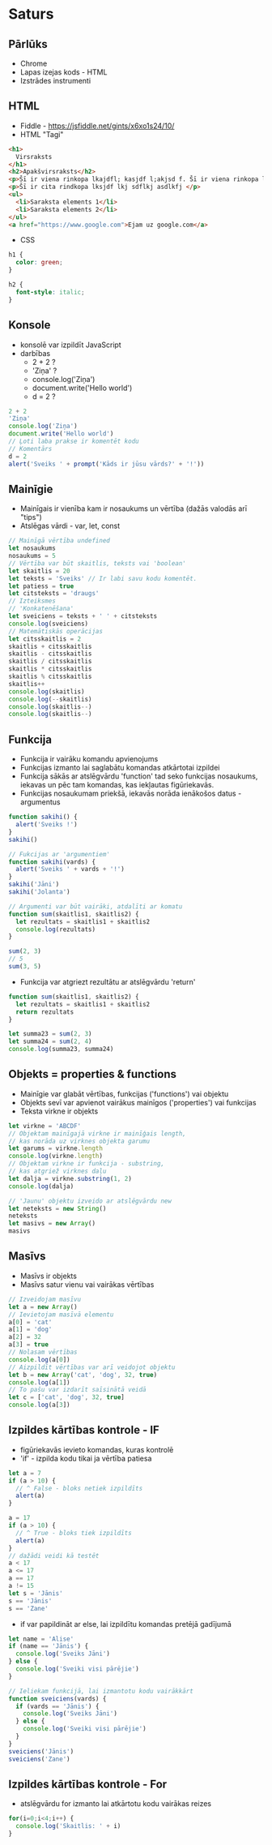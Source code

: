 # Saturs

## Pārlūks

* Chrome
* Lapas izejas kods - HTML
* Izstrādes instrumenti

## HTML

* Fiddle - https://jsfiddle.net/gints/x6xo1s24/10/
* HTML "Tagi"

```html
<h1>
  Virsraksts
</h1>
<h2>Apakšvirsraksts</h2>
<p>Šī ir viena rinkopa lkajdfl; kasjdf l;akjsd f. Šī ir viena rinkopa lkajdfl; kasjdf l;akjsd f. Šī ir viena rinkopa lkajdfl; kasjdf l;akjsd f. Šī ir viena rinkopa lkajdfl; kasjdf l;akjsd f. Šī ir viena rinkopa lkajdfl; kasjdf l;akjsd f</p>
<p>Šī ir cita rindkopa lksjdf lkj sdflkj asdlkfj </p>
<ul>
  <li>Saraksta elements 1</li>
  <li>Saraksta elements 2</li>
</ul>
<a href="https://www.google.com">Ejam uz google.com</a>
```
* CSS

```css
h1 {
  color: green;
}

h2 {
  font-style: italic;
}
```

## Konsole

* konsolē var izpildīt JavaScript
* darbības
  - 2 + 2 ?
  - 'Ziņa' ?
  - console.log('Ziņa') 
  - document.write('Hello world')
  - d = 2 ?

```JavaScript
2 + 2
'Ziņa'
console.log('Ziņa')
document.write('Hello world')
// Ļoti laba prakse ir komentēt kodu
// Komentārs
d = 2
alert('Sveiks ' + prompt('Kāds ir jūsu vārds?' + '!'))
```

## Mainīgie

* Mainīgais ir vienība kam ir nosaukums un vērtība (dažās valodās arī "tips")
* Atslēgas vārdi - var, let, const 

```JavaScript
// Mainīgā vērtība undefined
let nosaukums
nosaukums = 5
// Vērtība var būt skaitlis, teksts vai 'boolean'
let skaitlis = 20
let teksts = 'Sveiks' // Ir labi savu kodu komentēt.
let patiess = true
let citsteksts = 'draugs'
// Izteiksmes
// 'Konkatenēšana'
let sveiciens = teksts + ' ' + citsteksts
console.log(sveiciens)
// Matemātiskās operācijas
let citsskaitlis = 2
skaitlis + citsskaitlis
skaitlis - citsskaitlis
skaitlis / citsskaitlis
skaitlis * citsskaitlis
skaitlis % citsskaitlis
skaitlis++
console.log(skaitlis)
console.log(--skaitlis)
console.log(skaitlis--)
console.log(skaitlis--)
```

## Funkcija

* Funkcija ir vairāku komandu apvienojums
* Funkcijas izmanto lai saglabātu komandas atkārtotai izpildei
* Funkcija sākās ar atslēgvārdu 'function' tad seko funkcijas nosaukums, iekavas un pēc tam komandas, kas iekļautas figūriekavās.
* Funkcijas nosaukumam priekšā, iekavās norāda ienākošos datus - argumentus

```JavaScript
function sakihi() {
  alert('Sveiks !')
}
sakihi()

// Fukcijas ar 'argumentiem'
function sakihi(vards) {
  alert('Sveiks ' + vards + '!')
}
sakihi('Jāni')
sakihi('Jolanta')

// Argumenti var būt vairāki, atdalīti ar komatu
function sum(skaitlis1, skaitlis2) {
  let rezultats = skaitlis1 + skaitlis2
  console.log(rezultats)
}

sum(2, 3)
// 5
sum(3, 5)
```

* Funkcija var atgriezt rezultātu ar atslēgvārdu 'return'

```JavaScript
function sum(skaitlis1, skaitlis2) {
  let rezultats = skaitlis1 + skaitlis2
  return rezultats
}

let summa23 = sum(2, 3)
let summa24 = sum(2, 4)
console.log(summa23, summa24)
```

## Objekts = properties & functions

* Mainīgie var glabāt vērtības, funkcijas ('functions') vai objektu
* Objekts sevī var apvienot vairākus mainīgos ('properties') vai funkcijas
* Teksta virkne ir objekts

```JavaScript
let virkne = 'ABCDF'
// Objektam mainīgajā virkne ir mainīģais length,
// kas norāda uz virknes objekta garumu
let garums = virkne.length
console.log(virkne.length)
// Objektam virkne ir funkcija - substring,
// kas atgriež virknes daļu
let dalja = virkne.substring(1, 2)
console.log(dalja)

// 'Jaunu' objektu izveido ar atslēgvārdu new
let neteksts = new String()
neteksts
let masivs = new Array()
masivs
```

## Masīvs

* Masīvs ir objekts
* Masīvs satur vienu vai vairākas vērtības

```JavaScript
// Izveidojam masīvu
let a = new Array()
// Ievietojam masīvā elementu
a[0] = 'cat'
a[1] = 'dog'
a[2] = 32
a[3] = true
// Nolasam vērtības
console.log(a[0])
// Aizpildīt vērtības var arī veidojot objektu
let b = new Array('cat', 'dog', 32, true)
console.log(a[1])
// To pašu var izdarīt saīsinātā veidā
let c = ['cat', 'dog', 32, true]
console.log(a[3])
```

## Izpildes kārtības kontrole - IF

* figūriekavās ievieto komandas, kuras kontrolē
* 'if' - izpilda kodu tikai ja vērtība patiesa

```JavaScript
let a = 7
if (a > 10) {
  // ^ False - bloks netiek izpildīts
  alert(a)
}

a = 17
if (a > 10) {
  // ^ True - bloks tiek izpildīts
  alert(a)
}
// dažādi veidi kā testēt
a < 17
a <= 17
a == 17
a != 15
let s = 'Jānis'
s == 'Jānis'
s == 'Zane'
```

* if var papildināt ar else, lai izpildītu komandas pretējā gadījumā

```JavaScript
let name = 'Alise'
if (name == 'Jānis') {
  console.log('Sveiks Jāni')
} else {
  console.log('Sveiki visi pārējie')
}

// Ieliekam funkcijā, lai izmantotu kodu vairākkārt
function sveiciens(vards) {
  if (vards == 'Jānis') {
    console.log('Sveiks Jāni')
  } else {
    console.log('Sveiki visi pārējie')
  }
}
sveiciens('Jānis')
sveiciens('Zane')
```

## Izpildes kārtības kontrole - For

* atslēgvārdu for izmanto lai atkārtotu kodu vairākas reizes

```JavaScript
for(i=0;i<4;i++) {
  console.log('Skaitlis: ' + i)
}
```



